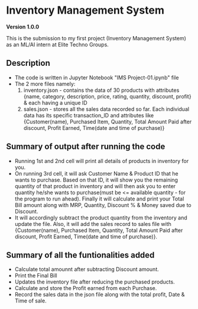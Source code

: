 # Inventory Management System
**Version 1.0.0**

This is the submission to my first project (Inventory Management System) as an ML/AI intern at Elite Techno Groups.

## Description
- The code is written in Jupyter Notebook "IMS Project-01.ipynb" file
- The 2 more files namely: 
    1) inventory.json - contains the data of 30 products with attributes {name, category, description, price, rating, quantity, discount, profit} & each having a unique ID
    2) sales.json - stores all the sales data recorded so far. Each individual data has its specific transaction_ID and attributes like {Customer(name), Purchased Item, Quantity, Total Amount Paid after discount, Profit Earned, Time(date and time of purchase)}

## Summary of output after running the code
- Running 1st and 2nd cell will print all details of products in inventory for you.
- On running 3rd cell, it will ask Customer Name & Product ID that he wants to purchase. Based on that ID, it will show you the remaining quantity of that product in inventory and will then ask you to enter quantity he/she wants to purchase(must be <= available quantity - for the program to run ahead). Finally it will calculate and print your Total Bill amount along with MRP, Quantity, Discount % & Money saved due to Discount.
- It will accordingly subtract the product quantity from the inventory and update the file. Also, it will add the sales record to sales file with {Customer(name), Purchased Item, Quantity, Total Amount Paid after discount, Profit Earned, Time(date and time of purchase)}.

## Summary of all the funtionalities added
- Calculate total amounnt after subtracting Discount amount.
- Print the Final Bill
- Updates the inventory file after reducing the purchased products.
- Calculate and store the Profit earned from each Purchase.
- Record the sales data in the json file along with the total profit, Date & Time of sale.
